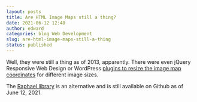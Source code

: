 ```yaml
---
layout: posts
title: Are HTML Image Maps still a thing?
date: 2021-06-12 12:48
author: edward
categories: blog Web Development
slug: are-html-image-maps-still-a-thing
status: published
---
```




Well, they were still a thing as of 2013, apparently. There were even jQuery Responsive Web Design or WordPress [plugins to resize the image map coordinates](https://stackoverflow.com/a/18774108) for different image sizes.









The [Raphael library](http://dmitrybaranovskiy.github.io/raphael/) is an alternative and is still available on Github as of June 12, 2021.


